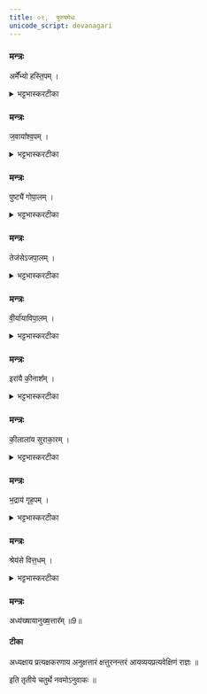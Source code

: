 ```yaml
---
title: ०९,  पुरुषमेधः  
unicode_script: devanagari
---
```



###  मन्त्रः
अर्मे᳚᳚भ्यो हस्ति॒पम् ।

<details><summary>भट्टभास्करटीका</summary>

1अर्मेभ्यः गतिविशेषेभ्यः हस्तिपं गजारोहिणम् ।
</details>

###  मन्त्रः
ज॒वाया᳚श्व॒पम् ।

<details><summary>भट्टभास्करटीका</summary>

जवाय वेगाय अश्वपं अश्वानां पातारम् ।
</details>

###  मन्त्रः

पुष्ट्यै॑ गोपा॒लम् ।

<details><summary>भट्टभास्करटीका</summary>

पुष्ट्यै गोपालं गवां पालयितारं, गावो हि पुष्टिहेतवः ।
</details>

###  मन्त्रः
तेज॑सेऽजपा॒लम् ।

<details><summary>भट्टभास्करटीका</summary>

तेजसे अजपालं अजानां पालयितारं, अजा हि तेजस्विनः हविष्ट्वात् ।
</details>

###  मन्त्रः
वी॒र्या॑याविपा॒लम् ।

<details><summary>भट्टभास्करटीका</summary>

वीर्याय अविपालं अवीनां पालयितारं वीर्यजत्वादवीनां 'वीर्याद्ध्यसृज्यन्त' इति ।
</details>

###  मन्त्रः
इरा॑यै की॒नाश᳚म् ।

<details><summary>भट्टभास्करटीका</summary>

इरायै अन्नाय कीनाशं कर्षकं, सदा स्वीकारिणमित्यन्ये ।
</details>

###  मन्त्रः
की॒लाला॑य सुराका॒रम् ।

<details><summary>भट्टभास्करटीका</summary>

कीलालाय पुराणाय वारिणे सुराकारं सुराया उत्पादयितारम् ।
</details>

###  मन्त्रः
भ॒द्राय॑ गृह॒पम् ।

<details><summary>भट्टभास्करटीका</summary>

भद्राय कल्याणाय गृहपं गृहाणां पालयितारं दौवारिकम् ।
</details>

###  मन्त्रः
श्रेय॑से वित्त॒धम् ।
<details><summary>भट्टभास्करटीका</summary>

श्रेयसे अभ्युदयाय वित्तधं राज्ञो धनस्य पालकम् ।
</details>

###  मन्त्रः
अध्य॑ख्षायानुख्ष॒त्तार᳚म् ॥9॥  

#### टीका

अध्यक्षाय प्रत्यक्षकरणाय अनुक्षत्तारं क्षत्तुरनन्तरं आयव्ययप्रत्यवेक्षिणं राज्ञः ॥   

इति तृतीये चतुर्थे नवमोऽनुवाकः ॥  
